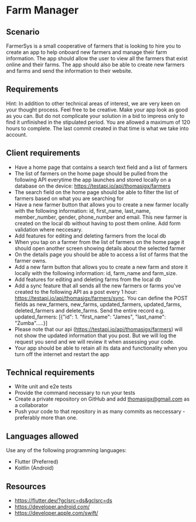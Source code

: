 # Farm Manager
## Scenario
FarmerSys is a small cooperative of farmers that is looking to hire you to create an app to help onboard new farmers and manage their farm information. The app should allow the user to view all the farmers that exist online and their farms. The app should also be able to create new farmers and farms and send the information to their website.

## Requirements
Hint: In addition to other technical areas of interest, we are very keen on your thought process. Feel free to be creative. Make your app look as good as you can. But do not complicate your solution in a bid to impress only to find it unfinished in the stipulated period. You are allowed a maximum of 120 hours to complete. The last commit created in that time is what we take into account.

## Client requirements
- Have a home page that contains a search text field and a list of farmers
- The list of farmers on the home page should be pulled from the following API everytime the app launches and stored locally on a database on the device: https://testapi.io/api/thomasjgx/farmers
- The search field on the home page should be able to filter the list of farmers based on what you are searching for
- Have a new farmer button that allows you to create a new farmer locally with the following information: id, first_name, last_name, member_number, gender, phone_number and email. This new farmer is created on the local db without having to post them online. Add form validation where neccesary.
- Add features for editing and deleting farmers from the local db
- When you tap on a farmer from the list of farmers on the home page it should open another screen showing details about the selected farmer
- On the details page you should be able to access a list of farms that the farmer owns.
- Add a new farm button that allows you to create a new farm and store it locally with the following information: id, farm_name and farm_size.
- Add features for editing and deleting farms from the local db
- Add a sync feature that all sends all the new farmers or farms you've created to the following API as a post every 1 hour: https://testapi.io/api/thomasjgx/farmers/sync. You can define the POST fields as new_farmers, new_farms, updated_farmers, updated_farms, deleted_farmers and delete_farms. Send the entire record e.g. updated_farmers: [{"id": 1. "first_name": "James", "last_name": "Zumba".....}]
- Please note that our api (https://testapi.io/api/thomasjgx/farmers) will not show the updated information that you post. But we will log the request you send and we will review it when assessing your code.
- Your app should be able to retain all its data and functionality when you turn off the internet and restart the app

## Technical requirements
- Write unit and e2e tests
- Provide the command necessary to run your tests
- Create a private repository on GitHub and add [thomasjgx@gmail.com](mailto:thomasjgx@gmail.com) as a collaborator
- Push your code to that repository in as many commits as neccessary - preferably more than one.

## Languages allowed
Use any of the following programming languages:

- Flutter (Preferred)
- Koitlin (Android)

## Resources
- https://flutter.dev/?gclsrc=ds&gclsrc=ds
- https://developer.android.com/
- https://developer.apple.com/swift/

